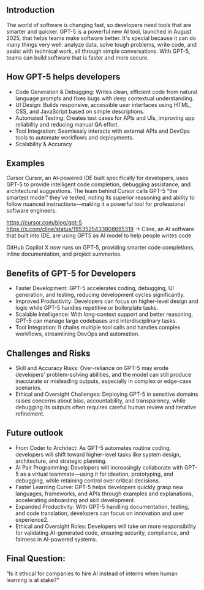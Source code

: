 ## Introduction 
The world of software is changing fast, so developers need tools that are smarter and quicker. GPT-5 is a powerful new AI tool, launched in August 2025, that helps teams make software better. It's special because it can do many things very well: analyze data, solve tough problems, write code, and assist with technical work, all through simple conversations. With GPT-5, teams can build software that is faster and more secure.

## How GPT-5 helps developers
 -	Code Generation & Debugging: Writes clean, efficient code from natural language prompts and fixes bugs with deep contextual understanding.
 -	UI Design: Builds responsive, accessible user interfaces using HTML, CSS, and JavaScript based on simple descriptions.
 -	Automated Testing: Creates test cases for APIs and UIs, improving app reliability and reducing manual QA effort.
 -	Tool Integration: Seamlessly interacts with external APIs and DevOps tools to automate workflows and deployments.
 -	Scalability & Accuracy

## Examples

Cursor Cursor, an AI-powered IDE built specifically for developers, uses GPT-5 to provide intelligent code completion, debugging assistance, and architectural suggestions. The team behind Cursor calls GPT-5 “the smartest model” they’ve tested, noting its superior reasoning and ability to follow nuanced instructions—making it a powerful tool for professional software engineers. 

https://cursor.com/blog/gpt-5
https://x.com/cline/status/1953525433808695319 -> Cline, an AI software that built into IDE, are using GPT5 as AI model to help people writes code

GitHub Copilot X now runs on GPT-5, providing smarter code completions, inline documentation, and project summaries.

## Benefits of GPT-5 for Developers
- Faster Development: GPT-5 accelerates coding, debugging, UI generation, and testing, reducing development cycles significantly.
- Improved Productivity: Developers can focus on higher-level design and logic while GPT-5 handles repetitive or boilerplate tasks.
- Scalable Intelligence: With long-context support and better reasoning, GPT-5 can manage large codebases and interdisciplinary tasks.
- Tool Integration: It chains multiple tool calls and handles complex workflows, streamlining DevOps and automation.

## Challenges and Risks
- Skill and Accuracy Risks: Over-reliance on GPT-5 may erode developers’ problem-solving abilities, and the model can still produce inaccurate or misleading outputs, especially in complex or edge-case scenarios.
- Ethical and Oversight Challenges: Deploying GPT-5 in sensitive domains raises concerns about bias, accountability, and transparency, while debugging its outputs often requires careful human review and iterative refinement.

## Future outlook
- From Coder to Architect: As GPT-5 automates routine coding, developers will shift toward higher-level tasks like system design, architecture, and strategic planning.
- AI Pair Programming: Developers will increasingly collaborate with GPT-5 as a virtual teammate—using it for ideation, prototyping, and debugging, while retaining control over critical decisions.
- Faster Learning Curve: GPT-5 helps developers quickly grasp new languages, frameworks, and APIs through examples and explanations, accelerating onboarding and skill development.
- Expanded Productivity: With GPT-5 handling documentation, testing, and code translation, developers can focus on innovation and user experience2.
- Ethical and Oversight Roles: Developers will take on more responsibility for validating AI-generated code, ensuring security, compliance, and fairness in AI-powered systems.

## Final Question:
“Is it ethical for companies to hire AI instead of interns when human learning is at stake?”
